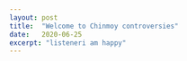```yaml
---
layout: post
title:  "Welcome to Chinmoy controversies"
date:   2020-06-25
excerpt: "listeneri am happy"
---
```


